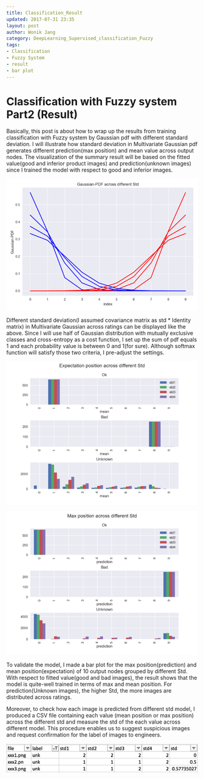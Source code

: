 ```yaml
---
title: Classification_Result
updated: 2017-07-31 23:35
layout: post
author: Wonik Jang
category: DeepLearning_Supervised_classification_Fuzzy
tags:
- Classification
- Fuzzy System
- result
- bar plot
---
```


# **Classification with Fuzzy system Part2 (Result)**

Basically, this post is about how to wrap up the results from training classification with Fuzzy system by Gaussian pdf with different standard deviation. I will illustrate how standard deviation in Multivariate Gaussian pdf generates different prediction(max position) and mean value across output nodes.  The visualization of the summary result will be based on the fitted value(good and inferior product images) and prediction(unknown images) since I trained the model with respect to good and inferior images.  

![normal_4](/result_images/normal_4.png  "normal_4")

Different standard deviation(I assumed covariance matrix as std * Identity matrix) in Multivariate Gaussian across ratings can be displayed like the above. Since I will use half of Gaussian distribution with mutually exclusive classes and cross-entropy as a cost function, I set up the sum of pdf equals 1 and each probability value is between 0 and 1(for sure). Although softmax function will satisfy those two criteria, I pre-adjust the settings.

![expectation_4](/result_images/expectation_4.png  "expectation_4")

![max_4](/result_images/max_4.png  "max_4")

To validate the model, I made a bar plot for the max position(prediction) and mean position(expectation) of 10 output nodes grouped by different Std. With respect to fitted value(good and bad images), the result shows that the model is quite-well trained in terms of max and mean position. For prediction(Unknown images), the higher Std, the more images are distributed across ratings.  

Moreover, to check how each image is predicted from different std model, I produced a CSV file containing each value (mean position or max position) across the different std and measure the std of the each value across different model. This procedure enables us to suggest suspicious images and request confirmation for the label of images to engineers.   

![classify_result](/result_images/classify_result.png  "classify_result")
